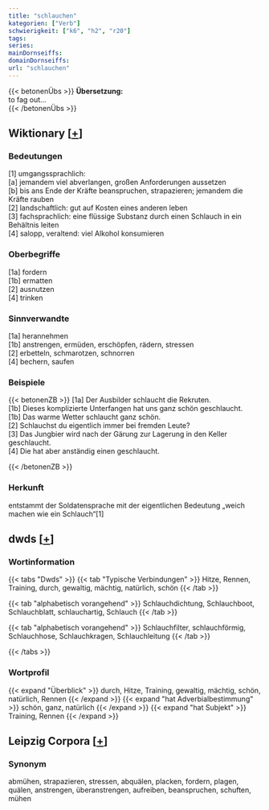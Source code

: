 ```yaml
---
title: "schlauchen"
kategorien: ["Verb"]
schwierigkeit: ["k6", "h2", "r20"]
tags:
series:
mainDornseiffs:
domainDornseiffs:
url: "schlauchen"
---
```


{{< betonenÜbs >}}
**Übersetzung:**  
to fag out...  
{{< /betonenÜbs >}}

## Wiktionary [[+](https://de.wiktionary.org/wiki/schlauchen)]

### Bedeutungen
[1] umgangssprachlich:  
[a] jemandem viel abverlangen, großen Anforderungen aussetzen  
[b] bis ans Ende der Kräfte beanspruchen, strapazieren; jemandem die Kräfte rauben  
[2] landschaftlich: gut auf Kosten eines anderen leben  
[3] fachsprachlich: eine flüssige Substanz durch einen Schlauch in ein Behältnis leiten  
[4] salopp, veraltend: viel Alkohol konsumieren  

### Oberbegriffe
[1a] fordern  
[1b] ermatten  
[2] ausnutzen  
[4] trinken  

### Sinnverwandte
[1a] herannehmen  
[1b] anstrengen, ermüden, erschöpfen, rädern, stressen  
[2] erbetteln, schmarotzen, schnorren  
[4] bechern, saufen  

### Beispiele
{{< betonenZB >}}
[1a] Der Ausbilder schlaucht die Rekruten.  
[1b] Dieses komplizierte Unterfangen hat uns ganz schön geschlaucht.  
[1b] Das warme Wetter schlaucht ganz schön.  
[2] Schlauchst du eigentlich immer bei fremden Leute?  
[3] Das Jungbier wird nach der Gärung zur Lagerung in den Keller geschlaucht.  
[4] Die hat aber anständig einen geschlaucht.  

{{< /betonenZB >}}
### Herkunft
entstammt der Soldatensprache mit der eigentlichen Bedeutung „weich machen wie ein Schlauch“[1]  



## dwds [[+](https://www.dwds.de/wb/schlauchen)]

### Wortinformation
{{< tabs "Dwds" >}}
{{< tab "Typische Verbindungen" >}}
Hitze, Rennen, Training, durch, gewaltig, mächtig, natürlich, schön
{{< /tab >}}

{{< tab "alphabetisch vorangehend" >}}
Schlauchdichtung, Schlauchboot, Schlauchblatt, schlauchartig, Schlauch
{{< /tab >}}

{{< tab "alphabetisch vorangehend" >}}
Schlauchfilter, schlauchförmig, Schlauchhose, Schlauchkragen, Schlauchleitung
{{< /tab >}}

{{< /tabs >}}

### Wortprofil
{{< expand "Überblick" >}} durch, Hitze, Training, gewaltig, mächtig, schön, natürlich, Rennen {{< /expand >}}
{{< expand "hat Adverbialbestimmung" >}} schön, ganz, natürlich {{< /expand >}}
{{< expand "hat Subjekt" >}} Training, Rennen {{< /expand >}}

## Leipzig Corpora [[+](https://corpora.uni-leipzig.de/en/res?word=schlauchen&corpusId=deu_newscrawl-public_2018)]


### Synonym
abmühen, strapazieren, stressen, abquälen, placken, fordern, plagen, quälen, anstrengen, überanstrengen, aufreiben, beanspruchen, schuften, mühen

